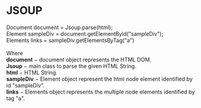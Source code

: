 # JSOUP
Document document = Jsoup.parse(html);</br>
Element sampleDiv = document.getElementById("sampleDiv");</br>
Elements links = sampleDiv.getElementsByTag("a")</br></br>
Where</br>
**document** − document object represents the HTML DOM.</br>
**Jsoup** − main class to parse the given HTML String.</br>
**html** − HTML String.</br>
**sampleDiv** − Element object represent the html node element identified by id "sampleDiv".</br>
**links** − Elements object represents the multiple node elements identified by tag "a".</br>
